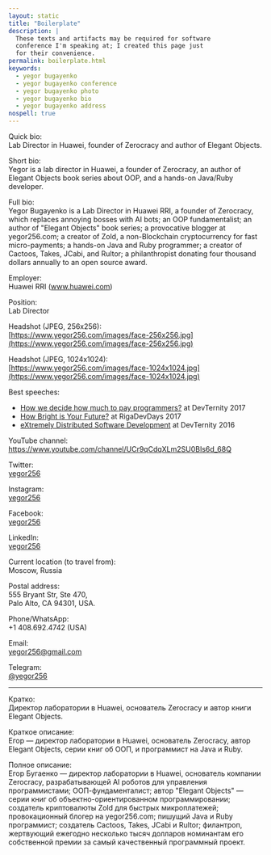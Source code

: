 ```yaml
---
layout: static
title: "Boilerplate"
description: |
  These texts and artifacts may be required for software
  conference I'm speaking at; I created this page just
  for their convenience.
permalink: boilerplate.html
keywords:
  - yegor bugayenko
  - yegor bugayenko conference
  - yegor bugayenko photo
  - yegor bugayenko bio
  - yegor bugayenko address
nospell: true
---
```


Quick bio:<br/>
Lab Director in Huawei, founder of Zerocracy and author of Elegant Objects.

Short bio:<br/>
Yegor is a lab director in Huawei,
a founder of Zerocracy,
an author of Elegant Objects book series about OOP,
and a hands-on Java/Ruby developer.

Full bio:<br/>
Yegor Bugayenko is a Lab Director in Huawei RRI,
a founder of Zerocracy, which replaces annoying bosses with AI bots;
an OOP fundamentalist;
an author of "Elegant Objects" book series;
a provocative blogger at yegor256.com;
a creator of Zold, a non-Blockchain cryptocurrency for fast micro-payments;
a hands-on Java and Ruby programmer;
a creator of Cactoos, Takes, JCabi, and Rultor;
a philanthropist donating four thousand dollars annually to an open source award.

Employer:<br/>
Huawei RRI (www.huawei.com)

Position:<br/>
Lab Director

Headshot (JPEG, 256x256):<br/>
[https://www.yegor256.com/images/face-256x256.jpg](https://www.yegor256.com/images/face-256x256.jpg)

Headshot (JPEG, 1024x1024):<br/>
[https://www.yegor256.com/images/face-1024x1024.jpg](https://www.yegor256.com/images/face-1024x1024.jpg)

Best speeches:

  * [How we decide how much to pay programmers?](https://www.youtube.com/watch?v=6mfo_FHL3PE) at DevTernity 2017
  * [How Bright is Your Future?](https://www.youtube.com/watch?v=IGbteQpTNCA) at RigaDevDays 2017
  * [eXtremely Distributed Software Development](https://www.youtube.com/watch?v=7EytYc7K5JA) at DevTernity 2016

YouTube channel:<br/>
https://www.youtube.com/channel/UCr9qCdqXLm2SU0BIs6d_68Q

Twitter:<br/>
[yegor256](https://twitter.com/yegor256)

Instagram:<br/>
[yegor256](https://instagram.com/yegor256)

Facebook:<br/>
[yegor256](https://www.facebook.com/yegor256)

LinkedIn:<br/>
[yegor256](https://www.linkedin.com/in/yegor256)

Current location (to travel from):<br/>
Moscow, Russia

Postal address:<br/>
555 Bryant Str, Ste 470,<br/>
Palo Alto, CA 94301, USA.

Phone/WhatsApp:<br/>
+1 408.692.4742 (USA)

Email:<br/>
yegor256@gmail.com

Telegram:<br/>
[@yegor256](https://t.me/yegor256)

<hr/>

Кратко:<br/>
Директор лаборатории в Huawei, основатель Zerocracy и автор книги Elegant Objects.

Краткое описание:<br/>
Егор &mdash; директор лаборатории в Huawei,
основатель Zerocracy,
автор Elegant Objects, серии книг об ООП,
и программист на Java и Ruby.

Полное описание:<br/>
Егор Бугаенко &mdash; директор лаборатории в Huawei,
основатель компании Zerocracy, разрабатывающей AI роботов для управления программистами;
ООП-фундаменталист;
автор "Elegant Objects" &mdash; серии книг об объектно-ориентированном программировании;
создатель криптовалюты Zold для быстрых микроплатежей;
провокационный блогер на yegor256.com;
пишущий Java и Ruby программист;
создатель Cactoos, Takes, JCabi и Rultor;
филантроп, жертвующий ежегодно несколько тысяч долларов номинантам его собственной премии за самый качественный программный проект.

